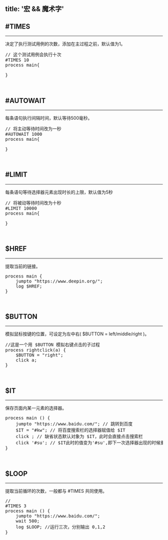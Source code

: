 title: '宏 && 魔术字'
---

## #TIMES
---
决定了执行测试用例的次数，添加在主过程之前，默认值为1。

<pre class='sublemon'>
// 这个测试用例会执行十次
#TIMES 10
process main{

}
</pre>

<br>

## #AUTOWAIT
---
每条语句执行间隔时间，默认等待500毫秒。

<pre class='sublemon'>
// 将主动等待时间改为一秒
#AUTOWAIT 1000
process main{

}
</pre>

<br>

## #LIMIT
---
每条语句等待选择器元素出现时长的上限，默认值为5秒
<pre class='sublemon'>
// 将被动等待时间改为十秒
#LIMIT 10000
process main{

}
</pre>

<br>

## $HREF
---

提取当前的链接。

<pre class='sublemon'>
process main {
    jumpto "https://www.deepin.org/";
    log $HREF;
}
</pre>

<br>

## $BUTTON
---

模拟鼠标按键的位置，可设定为左中右( $BUTTON = left/middle/right )。
<pre class='sublemon'>
//这是一个用 $BUTTON 模拟右键点击的子过程
process rightclick(a) {
    $BUTTON = "right";
    click a;
}
</pre>

<br>

## $IT
---

保存页面内某一元素的选择器。
<pre class='sublemon'>
process main () {
	jumpto "https://www.baidu.com/"; // 跳转到百度
	$IT = "#kw"; // 将百度搜索栏的选择器赋值给 $IT
	click ; // 缺省状态默认对象为 $IT，此时会直接点击搜索栏
	click '#su'; // $IT此时的值变为'#su',即下一次选择器出现的时候重新赋值给$IT
}
</pre>

<br>

## $LOOP
---

提取当前循环的次数，一般都与 #TIMES 共同使用。
<pre class='sublemon'>
//
#TIMES 3
process main () {
	jumpto "https://www.baidu.com/";
	wait 500;
	log $LOOP; //运行三次，分别输出 0,1,2
}
</pre>

<br>
